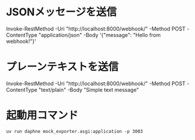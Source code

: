 # JSONメッセージを送信
Invoke-RestMethod -Uri "http://localhost:8000/webhook/" -Method POST -ContentType "application/json" -Body '{"message": "Hello from webhook!"}'

# プレーンテキストを送信
Invoke-RestMethod -Uri "http://localhost:8000/webhook/" -Method POST -ContentType "text/plain" -Body "Simple text message"

# 起動用コマンド
`uv run daphne mock_exporter.asgi:application -p 3003`

